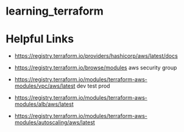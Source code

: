 # learning_terraform

# Helpful Links
- https://registry.terraform.io/providers/hashicorp/aws/latest/docs

- https://registry.terraform.io/browse/modules 
  aws security group 

- https://registry.terraform.io/modules/terraform-aws-modules/vpc/aws/latest
  dev
  test
  prod

- https://registry.terraform.io/modules/terraform-aws-modules/alb/aws/latest

- https://registry.terraform.io/modules/terraform-aws-modules/autoscaling/aws/latest